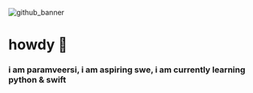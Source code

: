 ![github_banner](https://github.com/pmvrsi/pmvrsi/assets/121735202/ec80dfb6-9fb2-4c5e-a8a9-b59e6e669419)
# howdy 👋 
### i am paramveersi, i am aspiring swe, i am currently learning python & swift

<!--
**pmvrsi/pmvrsi** is a ✨ _special_ ✨ repository because its `README.md` (this file) appears on your GitHub profile.



Here are some ideas to get you started:

- 🔭 I’m currently working on ...
- 🌱 I’m currently learning ...
- 👯 I’m looking to collaborate on ...
- 🤔 I’m looking for help with ...
- 💬 Ask me about ...
- 📫 How to reach me: ...
- 😄 Pronouns: ...
- ⚡ Fun fact: ...
-->
